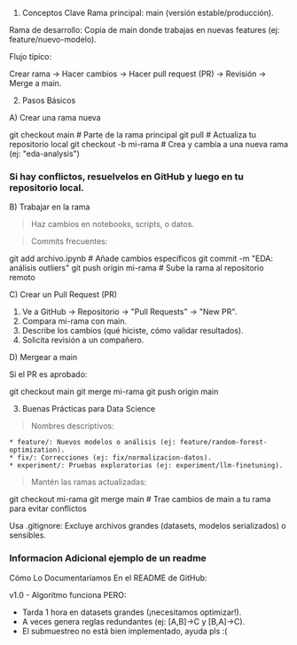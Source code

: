 1. Conceptos Clave
Rama principal: main (versión estable/producción).

Rama de desarrollo: Copia de main donde trabajas en nuevas features (ej: feature/nuevo-modelo).

Flujo típico:

Crear rama → Hacer cambios → Hacer pull request (PR) → Revisión → Merge a main.

2. Pasos Básicos

A) Crear una rama nueva

git checkout main              # Parte de la rama principal
git pull                       # Actualiza tu repositorio local
git checkout -b mi-rama        # Crea y cambia a una nueva rama (ej: "eda-analysis")

### Si hay conflictos, resuelvelos en GitHub y luego en tu repositorio local.

B) Trabajar en la rama

> Haz cambios en notebooks, scripts, o datos.

> Commits frecuentes:

git add archivo.ipynb         # Añade cambios específicos
git commit -m "EDA: análisis outliers"
git push origin mi-rama       # Sube la rama al repositorio remoto

C) Crear un Pull Request (PR)

1. Ve a GitHub → Repositorio → "Pull Requests" → "New PR".
2. Compara mi-rama con main.
3. Describe los cambios (qué hiciste, cómo validar resultados).
4. Solicita revisión a un compañero.

D) Mergear a main

Si el PR es aprobado:

git checkout main
git merge mi-rama
git push origin main

3. Buenas Prácticas para Data Science

> Nombres descriptivos:

    * feature/: Nuevos modelos o análisis (ej: feature/random-forest-optimization).
    * fix/: Correcciones (ej: fix/normalizacion-datos).
    * experiment/: Pruebas exploratorias (ej: experiment/llm-finetuning).

> Mantén las ramas actualizadas:

git checkout mi-rama
git merge main               # Trae cambios de main a tu rama para evitar conflictos

Usa .gitignore: Excluye archivos grandes (datasets, modelos serializados) o sensibles.

### Informacion Adicional ejemplo de un readme

Cómo Lo Documentaríamos
En el README de GitHub:

v1.0 - Algoritmo funciona PERO:  
- Tarda 1 hora en datasets grandes (¡necesitamos optimizar!).  
- A veces genera reglas redundantes (ej: [A,B]→C y [B,A]→C).  
- El submuestreo no está bien implementado, ayuda pls :(  